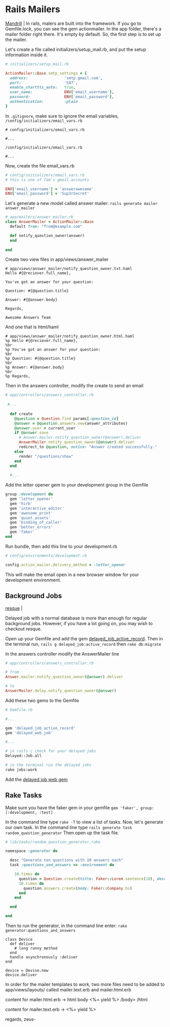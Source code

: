 # Rails Mailers  
[Mandrill](http://mandrill.com/) | 
In rails, malers are built into the framework. If you go to Gemfile.lock, you can see the gem actionmailer. In the app folder, there's a mailer folder right there. It's empty by default. So, the first step is to set up the mailer.  
  
Let's create a file called initializers/setup_mail.rb, and put the setup information inside it.  
```ruby
# initializers/setup_mail.rb

ActionMailer::Base.smtp_settings = {
  address:                'smtp.gmail.com',
  port:                   '587',
  enable_starttls_auto:   true,
  user_name:              ENV['email_username'],
  password:               ENV['email_password'],
  authentication:         :plain
}
```  
In `.gitignore`, make sure to ignore the email variables, `/config/initializers/email_vars.rb`  
```.gitignore
# config/initializers/email_vars.rb

#...

/config/initializers/email_vars.rb

#...
```  
Now, create the file email_vars.rb  
```ruby
# config/initializers/email_vars.rb
# this is one of Tam's gmail accounts

ENV['email_username'] = 'answerawesome'
ENV['email_password'] = 'Sup3rSecret'
```  
Let's generate a new model called answer mailer:  `rails generate mailer answer_mailer`  
  
```ruby
# app/mailers/answer_mailer.rb
class AnswerMailer < ActionMailer::Base
  default from: "from@example.com"

  def notify_question_owner(answer)
  end
  
end
```  
Create two view files in app/views/answer_mailer  
```haml
# app/views/answer_mailer/notify_question_owner.txt.haml  
Hello #{@reciever.full_name},

You've got an answer for your question: 

Question: #{@question.title}

Answer: #{@answer.body}

Regards,

Awesome Answers Team
```  
And one that is html/haml  
```haml
# app/views/answer_mailer/notify_question_owner.html.haml 
%p Hello #{@reciever.full_name},
%br 
%p You've got an answer for your question: 
%br 
%p Question: #{@question.title}
%br 
%p Answer: #{@answer.body}
%br
%p Regards,
```  
Then in the answers controller, modify the create to send an email  
```ruby
# app/controllers/answers_controller.rb
 
 #...
 
  def create
    @question = Question.find params[:question_id]
    @answer = @question.answers.new(answer_attributes)
    @answer.user = current_user
    if @answer.save
      # Answer.mailer.notify_question_owner(@answer).deliver
      AnswerMailer.notify_question_owner(@answer).deliver
      redirect_to @question, notice: "Answer created successfully."
    else
      render "/questions/show"
    end
  end
  
  #...
```
Add the letter opener gem to your development group in the Gemfile
```ruby
group :development do
  gem 'letter_opener'
  gem 'hirb'
  gem 'interactive_editor'
  gem 'awesome_print'
  gem 'quiet_assets'
  gem 'binding_of_caller'
  gem 'better_errors'
  gem 'faker'
end
```  
Run bundle, then add this line to your development.rb
```ruby
# config/environments/development.rb

config.action_mailer.delivery_method = :letter_opener

```  
This will make the email open in a new browser window for your development environment.  
  
## Background Jobs  
[resque](https://github.com/resque/resque) |  
  
Delayed job with a normal database is more than enough for regular background jobs. However, if you have a lot going on, you may wish to checkout resque.  
  
Open up your Gemfile and add the gem [delayed_job_active_record](https://github.com/collectiveidea/delayed_job_active_record). Then in the terminal run, `rails g delayed_job:active_record` then `rake db:migrate`  
  
In the answers controller modify the AnswerMailer line  
```ruby
# app/controllers/answers_controller.rb

# from
Answer.mailer.notify_question_owner(@answer).deliver

# to
AnswerMailer.delay.notify_question_owner(@answer)

```  
Add these two gems to the Gemfile  
```ruby
# Gemfile.rb

#...

gem 'delayed_job_active_record'
gem 'delayed_web_job'

#...

```

```bash
# in rails c check for your delayed jobs
Delayed::Job.all

# in the terminal run the delayed jobs
rake jobs:work
```  
Add the [delayed job web gem](https://github.com/collectiveidea/delayed_job)  
  
## Rake Tasks  
  
Make sure you have the faker gem in your gemfile `gem 'faker', group: [:development, :test]`
  
In the command line type `rake -T` to view a list of tasks. Now, let's generate our own task. In the command line type `rails generate task random_question_generator` Then open up the task file.  
```rake
# lib/tasks/random_question_generator.rake

namespace :generator do

  desc "Generate ten questions with 10 answers each"
  task :questions_and_answers => :environment do

    10.times do
      question = Question.create(title: Faker::Lorem.sentence(10), description: Faker::Lorem.sentence(30))
      10.times do
        question.answers.create(body: Faker::Company.bs)
      end
    end

  end

end
```  
Then to run the generator, in the command line enter: `rake generator:questions_and_answers`  
  
```
class Device
  def deliver
    # long runny method
  end
  handle asynchronously :deliver
end

device = Devise.new
device.deliver
```


In order for the mailer templates to work, two more files need to be added to app/views/layouts/ called mailer.text.erb and mailer.html.erb

content for mailer.html.erb -> 
  html
    body
      <%= yield %>
    /body>
  /html
  
content for mailer.text.erb -> 
  <%= yield %>

regards, 
  zeus-
